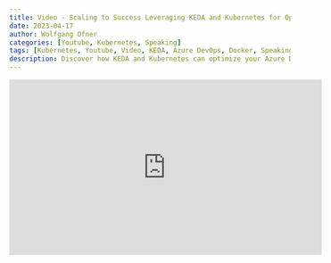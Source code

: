 ```yaml
---
title: Video - Scaling to Success Leveraging KEDA and Kubernetes for Optimal Azure DevOps Pipeline Performance - Warsaw IT Days 2023
date: 2023-04-17
author: Wolfgang Ofner
categories: [Youtube, Kubernetes, Speaking]
tags: [Kubernetes, Youtube, Video, KEDA, Azure DevOps, Docker, Speaking, Public Speaking, Conference, DevOps]
description: Discover how KEDA and Kubernetes can optimize your Azure DevOps pipeline performance. Learn best practices for automatic scaling, efficiency, and cost-effectiveness.
---
```


<iframe width="560" height="315" src="https://www.youtube.com/embed/1fYiO3UmVa0" title="YouTube video player" frameborder="0" allow="accelerometer; autoplay; clipboard-write; encrypted-media; gyroscope; picture-in-picture; web-share" allowfullscreen></iframe>